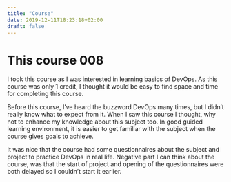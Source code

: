 ```yaml
---
title: "Course"
date: 2019-12-11T18:23:18+02:00
draft: false
---
```


# This course 008

I took this course as I was interested in learning basics of DevOps. As this course was only 1 credit, I thought it would be easy to find space and time for completing this course. 

Before this course, I’ve heard the buzzword DevOps many times, but I didn’t really know what to expect from it. When I saw this course I thought, why not to enhance my knowledge about this subject too. In good guided learning environment, it is easier to get familiar with the subject when the course gives goals to achieve.

It was nice that the course had some questionnaires about the subject and project to practice DevOps in real life. Negative part I can think about the course, was that the start of project and opening of the questionnaires were both delayed so I couldn’t start it earlier.


